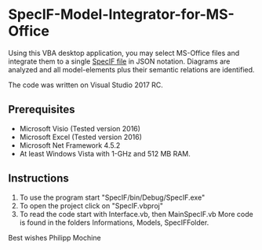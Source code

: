 # SpecIF-Model-Integrator-for-MS-Office
Using this VBA desktop application, you may select MS-Office files and integrate them to a single [SpecIF file](http://specif.de) in JSON notation. Diagrams are analyzed and all model-elements plus their semantic relations are identified.

The code was written on Visual Studio 2017 RC.

## Prerequisites
- Microsoft Visio (Tested version 2016)
- Microsoft Excel (Tested version 2016)
- Microsoft Net Framework 4.5.2
- At least Windows Vista with 1-GHz and 512 MB RAM.

## Instructions
1. To use the program start "SpecIF/bin/Debug/SpecIF.exe"
2. To open the project click on "SpecIF.vbproj"
3. To read the code start with Interface.vb, then MainSpecIF.vb
   More code is found in the folders Informations, Models, SpecIFFolder.

Best wishes
Philipp Mochine
